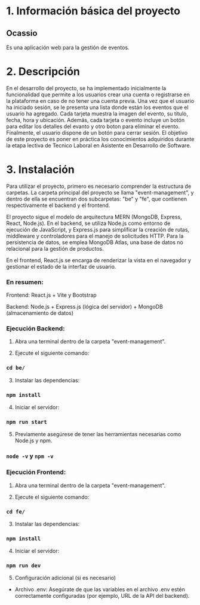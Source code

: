 # 1. Información básica del proyecto

## Ocassio

Es una aplicación web para la gestión de eventos.

# 2. Descripción

En el desarrollo del proyecto, se ha implementado inicialmente la funcionalidad que permite a los usuarios crear una cuenta o registrarse en la plataforma en caso de no tener una cuenta previa. Una vez que el usuario ha iniciado sesión, se le presenta una lista donde están los eventos que el usuario ha agregado. Cada tarjeta muestra la imagen del evento, su titulo, fecha, hora y ubicación. Además, cada tarjeta o evento incluye un botón para editar los detalles del evanto y otro boton para eliminar el evento. Finalmente, el usuario dispone de un botón para cerrar sesión. El objetivo de este proyecto es poner en práctica los conocimientos adquiridos durante la etapa lectiva de Tecnico Laboral en Asistente en Desarrollo de Software.

# 3. Instalación

Para utilizar el proyecto, primero es necesario comprender la estructura de carpetas. La carpeta principal del proyecto se llama "event-management", y dentro de ella se encuentran dos subcarpetas: "be" y "fe", que contienen respectivamente el backend y el frontend.

El proyecto sigue el modelo de arquitectura MERN (MongoDB, Express, React, Node.js). En el backend, se utiliza Node.js como entorno de ejecución de JavaScript, y Express.js para simplificar la creación de rutas, middleware y controladores para el manejo de solicitudes HTTP. Para la persistencia de datos, se emplea MongoDB Atlas, una base de datos no relacional para la gestión de productos.

En el frontend, React.js se encarga de renderizar la vista en el navegador y gestionar el estado de la interfaz de usuario.

### En resumen:

Frontend: React.js + Vite y Bootstrap

Backend: Node.js + Express.js (lógica del servidor) + MongoDB (almacenamiento de datos)

### Ejecución Backend:

1. Abra una terminal dentro de la carpeta "event-management".

2. Ejecute el siguiente comando:

### `cd be/`

3. Instalar las dependencias:

### `npm install`

4. Iniciar el servidor:

### `npm run start`

5. Previamente asegúrese de tener las herramientas necesarias como Node.js y npm.

### `node -v` y `npm -v`

### Ejecución Frontend:

1. Abra una terminal dentro de la carpeta "event-management".

2. Ejecute el siguiente comando:

### `cd fe/`

3. Instalar las dependencias:

### `npm install`

4. Iniciar el servidor:

### `npm run dev`

5. Configuración adicional (si es necesario)

- Archivo .env: Asegúrate de que las variables en el archivo .env estén correctamente configuradas (por ejemplo, URL de la API del backend).
